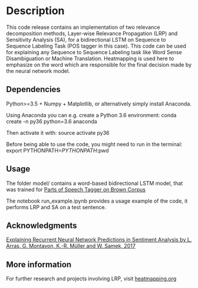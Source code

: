 
# Description

This code release contains an implementation of two relevance decomposition methods, Layer-wise Relevance Propagation (LRP) and Sensitivity Analysis (SA), for a bidirectional LSTM on Sequence to Sequence Labeling Task (POS tagger in this case). This code can be used for explaining any Sequence to Sequence Labeling task like Word Sense Disambiguation or Machine Translation. Heatmapping is used here to emphasize on the word which are responsible for the final decision made by the neural network model.



## Dependencies

Python>=3.5 + Numpy + Matplotlib, or alternatively simply install Anaconda.

Using Anaconda you can e.g. create a Python 3.6 environment: conda create -n py36 python=3.6 anaconda

Then activate it with: source activate py36

Before being able to use the code, you might need to run in the terminal: export PYTHONPATH=$PYTHONPATH:$pwd



## Usage

The folder model/ contains a word-based bidirectional LSTM model, that was trained for [Parts of Speech Tagger on Brown Corpus](https://github.com/NeoHimu/POS-Tagger-using-HMM-and-Deep-Learning)

The notebook run_example.ipynb provides a usage example of the code, it performs LRP and SA on a test sentence.



## Acknowledgments
[Explaining Recurrent Neural Network Predictions in Sentiment Analysis by L. Arras, G. Montavon, K.-R. Müller and W. Samek, 2017](http://aclweb.org/anthology/W/W17/W17-5221.pdf)



## More information

For further research and projects involving LRP, visit [heatmapping.org](http://heatmapping.org)
